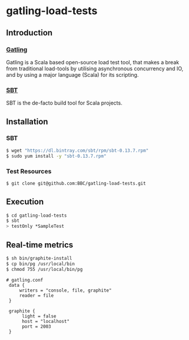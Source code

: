 gatling-load-tests 
==================

## Introduction

### [Gatling](http://gatling.io/)

Gatling is a Scala based open-source load test tool, that makes a break from 
traditional load-tools by utilising asynchronous concurrency and IO, and by using a major 
language (Scala) for its scripting.

### [SBT](http://www.scala-sbt.org/)
SBT is the de-facto build tool for Scala projects.

## Installation 
### SBT
```bash
$ wget "https://dl.bintray.com/sbt/rpm/sbt-0.13.7.rpm"
$ sudo yum install -y "sbt-0.13.7.rpm"
```

### Test Resources
```bash 
$ git clone git@github.com:BBC/gatling-load-tests.git
```

## Execution
```bash 
$ cd gatling-load-tests
$ sbt
> testOnly *SampleTest
```

## Real-time metrics

```sh
$ sh bin/graphite-install
$ cp bin/pg /usr/local/bin 
$ chmod 755 /usr/local/bin/pg
```

```config
# gatling.conf
 data {
     writers = "console, file, graphite"
     reader = file
 }
    
 graphite {
      light = false
      host = "localhost"
      port = 2003
 }
```

